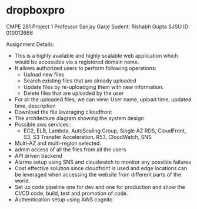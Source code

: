 # dropboxpro

CMPE 281 Project 1
Professor Sanjay Garje
Sudent: Rishabh Gupta
SJSU ID: 010013666

Assignment Details:
* This is a highly available and highly scalable web application which would be accessible via a registered domain name.
* It allows authorized users to perform following operations:
    * Upload new files
    * Search existing files that are already uploaded
    * Update files by re-uploadging them with new information.
    * Delete files that are uploaded by the user
* For all the uploaded files, we can view: User name, upload time, updated time, description
* Download the file leveraging clloudfront
* The architecture diagram showing the system design
* Possible aws services::
    * EC2, ELB, Lambda, AutoScaling Group, Single AZ RDS, CloudFront, S3, S3 Transfer Acceleration, R53, CloudWatch, SNS
* Multi-AZ and multi-region selected.
* admin access of all the files from all the users
* API driven backend 
* Alarms setup using SNS and cloudwatch to monitor any possible failures
* Cost effective solution since cloudfront is used and edge locations can be leveraged when accessing the website from different parts of the world.
* Set up code pipeline one for dev and one for production and show the CI/CD code, build, test and promotion of code.
* Authentication setup using AWS cognito
